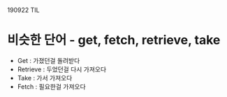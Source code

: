 190922 TIL

# 비슷한 단어 - get, fetch, retrieve, take

- Get : 가졌던걸 돌려받다
- Retrieve : 두었던걸 다시 가져오다
- Take : 가서 가져오다
- Fetch : 필요한걸 가져오다